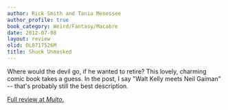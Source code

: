```yaml
---
author: Rick Smith and Tania Menessee
author_profile: true
book_category: Weird/Fantasy/Macabre
date: 2012-07-08
layout: review
olid: OL8717526M
title: Shuck Unmasked
---
```


Where would the devil go, if he wanted to retire? This lovely, charming comic book takes a guess. In the post, I say "Walt Kelly meets Neil Gaiman" -- that's probably still the best description.

[Full review at *Multo*.](https://multoghost.wordpress.com/2012/07/08/shuck-unmasked/)
